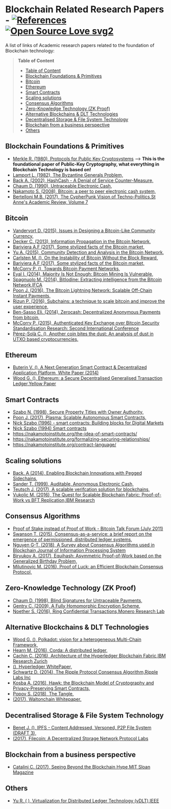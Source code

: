 # Blockchain Related Research Papers - [![References](https://img.shields.io/badge/References-53-<COLOR>.svg)](https://shields.io/) [![Open Source Love svg2](https://badges.frapsoft.com/os/v2/open-source.svg?v=103)](https://github.com/ellerbrock/open-source-badges/)



A list of links of Academic research papers related to the foundation of Blockchain technology:

> **Table of Content**
>
> * [Table of Content](#table-of-content)
> * [Blockchain Foundations & Primitives](#blockchain-foundations---primitives)
> * [Bitcoin](#bitcoin)
> * [Ethereum](#ethereum)
> * [Smart Contracts](#smart-contracts)
> * [Scaling solutions](#scaling-solutions)
> * [Consensus Algorithms](#consensus-algorithms)
> * [Zero-Knowledge Technology (ZK Proof)](#zero-knowledge-technology--zk-proof-)
> * [Alternative Blockchains & DLT Technologies](#alternative-blockchains---dlt-technologies)
> * [Decentralised Storage & File System Technology](#decentralised-storage---file-system-technology)
> * [Blockchain from a business perspective](#blockchain-from-a-business-perspective)
> * [Others](#others)


## Blockchain Foundations & Primitives

- [Merkle R. (1980), Protocols for Public Key Cryptosystems](https://www.ralphmerkle.com/papers/Protocols.pdf) --> **This is the foundational paper of Public-Key Cryptography, what everything in Blockchain Technology is based on!**
- [Lamport L. (1982), The Byzantine Generals Problem,](https://lamport.azurewebsites.net/pubs/byz.pdf)
- [Back A. (2002), HashCash - A Denial of Service Counter-Measure,](http://www.hashcash.org/papers/hashcash.pdf)
- [Chaum D. (1990), Untraceable Electronic Cash,](https://dl.acm.org/doi/pdf/10.5555/88314.88969)
- [Nakamoto S. (2008), Bitcoin: a peer to peer electronic cash system,](https://www.ussc.gov/sites/default/files/pdf/training/annual-national-training-seminar/2018/Emerging_Tech_Bitcoin_Crypto.pdf)
- [Bertelloni M.B. (2017), The CypherPunk Vision of Techno-Politics,St Anne's Academic Review, Volume 7](https://st-annes-mcr.org.uk/wp-content/uploads/2013/09/STAAR-7-2017-4.-Barrett-Bertelloni.pdf)

## Bitcoin

- [Vandervort D. (2015), Issues in Designing a Bitcoin-Like Community Currency,](https://fc15.ifca.ai/preproceedings/bitcoin/paper_2.pdf)
- [Decker C. (2013), Information Propagation in the Bitcoin Network,](https://www.dpss.inesc-id.pt/~ler/docencia/rcs1314/papers/P2P2013_041.pdf)
- [Bariviera A.F (2017), Some stylized facts of the Bitcoin market,](https://arxiv.org/pdf/1708.04532.pdf)
- [Yu A. (2015), Community Detection and Analysis in the Bitcoin Network,](https://www.mdpi.com/1099-4300/25/7/1069/pdf)
- [Carlsten M. (), On the Instability of Bitcoin Without the Block Reward,](https://www.cs.princeton.edu/~arvindn/publications/mining_CCS.pdf)
- [Bariviera A.F (2017), Some stylized facts of the Bitcoin market,](https://arxiv.org/pdf/1708.04532.pdf)
- [McCorry P. (), Towards Bitcoin Payment Networks,](https://eprint.iacr.org/2016/408.pdf)
- [Eyal I. (2014), Majority Is Not Enough: Bitcoin Mining Is Vulnerable,](https://www.cs.cornell.edu/~ie53/publications/btcProcFC.pdf)
- [Spagnuolo M. (2014), BitIodine: Extracting intelligence from the Bitcoin Network,IFCA](https://www.ifca.ai/fc14/papers/fc14_submission_11.pdf)
- [Poon J. (2016), The Bitcoin Lightning Network: Scalable Off-Chain Instant Payments,](https://lightning.network/lightning-network-paper.pdf)
- [Rizun P. (2016), Subchains: a technique to scale bitcoin and improve the user experience,](https://www.bitcoinunlimited.info/resources/subchains.pdf)
- [Ben-Sasso Eli. (2014), Zerocash: Decentralized Anonymous Payments from bitcoin,](https://www.ieee-security.org/TC/SP2014/papers/Zerocash_c_DecentralizedAnonymousPaymentsfromBitcoin.pdf)
- [McCorry P. (2015), Authenticated Key Exchange over Bitcoin,Security Standardisation Research: Second International Conference](https://eprint.iacr.org/2015/308.pdf)
- [Pérez-Solà C. (), Another coin bites the dust: An analysis of dust in UTXO based cryptocurrencies,](https://eprint.iacr.org/2018/513.pdf)

## Ethereum

- [Buterin V. (), A Next Generation Smart Contract & Decentralized Application Platform, White Paper (2014)](https://ethereum.org/669c9e2e2027310b6b3cdce6e1c52962/Ethereum_Whitepaper_-_Buterin_2014.pdf)
- [Wood G. (), Ethereum: a Secure Decentralised Generalised Transaction Ledger,Yellow Paper](https://ethereum.github.io/yellowpaper/paper.pdf)

## Smart Contracts

- [Szabo N. (1998), Secure Property Titles with Owner Authority,](https://blog.infocruncher.com/resources/ethereum-whitepaper-annotated/Secure%20Property%20Titles%20with%20Owner%20Authority%20(1998).pdf)
- [Poon J. (2017), Plasma: Scalable Autonomous Smart Contracts,](https://www.plasma.io/plasma.pdf)
- [Nick Szabo (1996) - smart contracts: Building blocks for Digital Markets](https://www.fon.hum.uva.nl/rob/Courses/InformationInSpeech/CDROM/Literature/LOTwinterschool2006/szabo.best.vwh.net/smart_contracts_2.html)
- [Nick Szabo (1994) Smart contracts](https://www.fon.hum.uva.nl/rob/Courses/InformationInSpeech/CDROM/Literature/LOTwinterschool2006/szabo.best.vwh.net/smart.contracts.html)
- https://nakamotoinstitute.org/the-idea-of-smart-contracts/
- https://nakamotoinstitute.org/formalizing-securing-relationships/
- https://nakamotoinstitute.org/contract-language/

## Scaling solutions

- [Back. A (2014), Enabling Blockchain Innovations with Pegged Sidechains,](https://blockstream.com/sidechains.pdf)
- [Sander T. (1999), Auditable, Anonymous Electronic Cash,](https://www.cs.tau.ac.il/~amnon/Papers/ST.crypto99.pdf)
- [Teutsch J. (2017), A scalable verifcation solution for blockchains,](https://people.cs.uchicago.edu/~teutsch/papers/truebit.pdf)
- [Vukolic M. (2016), The Quest for Scalable Blockchain Fabric: Proof-of-Work vs BFT Replication,IBM Research](https://vukolic.github.io/iNetSec_2015.pdf)


## Consensus Algorithms

- [Proof of Stake instead of Proof of Work - Bitcoin Talk Forum (July 2011)](https://bitcointalk.org/index.php?topic=27787.0)
- [Swanson T. (2015), Consensus-as-a-service: a brief report on the emergence of permissioned, distributed ledger systems,](https://www.ofnumbers.com/wp-content/uploads/2015/04/Permissioned-distributed-ledgers.pdf)
- [Nguyen G-T. (2018), A Survey about Consensus Algorithms used in Blockchain,Journal of Information Processing System](https://s3.ap-northeast-2.amazonaws.com/journal-home/journal/jips/fullText/90/jips_530.pdf)
- [Biryukov A. (2017), Equihash: Asymmetric Proof-of-Work based on the Generalized Birthday Problem,](https://core.ac.uk/download/pdf/31227294.pdf)
- [Milutinovic M. (2016), Proof of Luck: an Efficient Blockchain Consensus Protocol,](https://eprint.iacr.org/2017/249.pdf)


## Zero-Knowledge Technology (ZK Proof)

- [Chaum D. (1998), Blind Signatures for Untraceable Payments,](https://sceweb.sce.uhcl.edu/yang/teaching/csci5234WebSecurityFall2011/Chaum-blind-signatures.PDF)
- [Gentry C. (2009), A Fully Homomorphic Encryption Scheme,](https://crypto.stanford.edu/craig/craig-thesis.pdf)
- [Noether S. (2016), Ring Confidential Transactions,Monero Research Lab](https://ledger.pitt.edu/ojs/ledger/article/download/34/61/394#:~:text=The%20Ring%20CT%20protocol%20is,amount%20in%20a%20given%20transaction.)


## Alternative Blockchains & DLT Technologies

- [Wood G. (), Polkadot: vision for a heterogeneous Multi-Chain Framework,](https://www.the-blockchain.com/docs/Gavin%20Wood%20-%20Polkadot%20-%20%20Vision%20For%20A%20Heterogeneous%20Multi-chain%20Framework.pdf)
- [Hearn M. (2016), Corda: A distributed ledger,](https://www.corda.net/content/corda-technical-whitepaper.pdf)
- [Cachin C. (2016), Architecture of the Hyperledger Blockchain Fabric,IBM Research Zurich](https://www.zurich.ibm.com/dccl/papers/cachin_dccl.pdf)
- [ (), Hyperledger WhitePaper,](https://blockchainlab.com/pdf/Hyperledger%20Whitepaper.pdf)
- [Schwartz D. (2014), The Ripple Protocol Consensus Algorithm,Ripple Labs Inc](https://ripple.com/files/ripple_consensus_whitepaper.pdf)
- [Kosba A. (2016), Hawk: the Blockchain Model of Cryptography and Privacy-Preserving Smart Contracts,](https://eprint.iacr.org/2015/675.pdf)
- [Popov S. (2018), The Tangle,](https://assets.ctfassets.net/r1dr6vzfxhev/2t4uxvsIqk0EUau6g2sw0g/45eae33637ca92f85dd9f4a3a218e1ec/iota1_4_3.pdf)
- [ (2017), Waltonchain Whitepaper,](https://www.waltonchain.org/pdf/5edf3d0304205.pdf)

## Decentralised Storage & File System Technology

- [Benet J. (), IPFS - Content Addressed, Versoned, P2P File System (DRAFT 3),](https://ipfs.io/ipfs/QmV9tSDx9UiPeWExXEeH6aoDvmihvx6jD5eLb4jbTaKGps)
- [ (2017), Filecoin: A Decentralized Storage Network,Protocol Labs](https://filecoin.io/filecoin.pdf)

## Blockchain from a business perspective

- [Catalini C. (2017), Seeing Beyond the Blockchain Hype,MIT Sloan Magazine](https://www.proquest.com/openview/27d54ad979f5570e3eac86a9c0ab68d2/1.pdf?pq-origsite=gscholar&cbl=26142)


## Others

- [Yu R. ( ), Virtualization for Distributed Ledger Technology (vDLT),IEEE](https://core.ac.uk/download/pdf/217570748.pdf)




